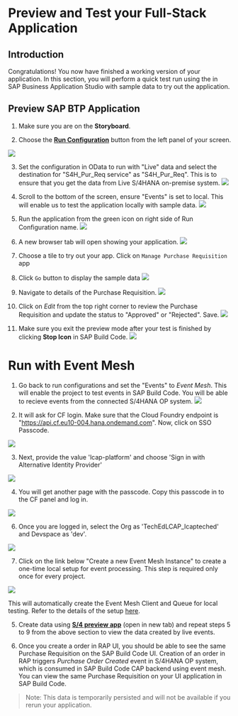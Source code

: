 # Preview and Test your Full-Stack Application

## Introduction

Congratulations! You now have finished a working version of your application. In this section, you will perform a quick test run using the in SAP Business Application Studio with sample data to try out the application.

## Preview SAP BTP Application

1. Make sure you are on the **Storyboard**.

2. Choose the **[Run Configuration](https://help.sap.com/docs/bas/developing-business-applications-using-productivity-tools/testing-applications?q=run%20and%20debug)** button from the left panel of your screen.

![](images/Run_001.png)

3. Set the configuration in OData to run with "Live" data and select the destination for "S4H_Pur_Req service" as "S4H_Pur_Req". This is to ensure that you get the data from Live S/4HANA on-premise system.
![](images/Run_003.png)

4. Scroll to the bottom of the screen, ensure "Events" is set to local. This will enable us to test the application locally with sample data.
![](images/Run_002.png)

5. Run the application from the green icon on right side of Run Configuration name.
![](images/Run_004.png)

6. A new browser tab will open showing your application.
![](images/Run_App_001.png)

7. Choose a tile to try out your app. Click on `Manage Purchase Requisition` app
8. Click `Go` button to display the sample data
![](images/Run_App_002.png)

9. Navigate to details of the Purchase Requisition.
![](images/Run_002_1.png)

10. Click on *Edit* from the top right corner to review the Purchase Requisition and update the status to "Approved" or "Rejected". Save.
![](images/Run_002_2.png)
    
11. Make sure you exit the preview mode after your test is finished by clicking **Stop Icon** in SAP Build Code.
![](images/Run_App_003.png)

# Run with Event Mesh

1. Go back to run configurations and set the "Events" to *Event Mesh*. This will enable the project to test events in SAP Build Code. You will be able to recieve events from the connected S/4HANA OP system. 
![](images/Run_EventMesh.png)

2. It will ask for CF login. Make sure that the Cloud Foundry endpoint is  "https://api.cf.eu10-004.hana.ondemand.com". Now, click on SSO Passcode.

![](images/CF.png)

3. Next, provide the value 'lcap-platform' and choose 'Sign in with Alternative Identity Provider'

![](images/GetSSO.png)

4. You will get another page with the passcode. Copy this passcode in to the CF panel and log in.

![](images/SSOCode.png)

6. Once you are logged in, select the Org as 'TechEdLCAP_lcapteched' and Devspace as 'dev'.

![](images/Run_CF_001.png)

7. Click on the link below "Create a new Event Mesh Instance" to create a one-time local setup for event processing. This step is required only once for every project.

![](images/EventMesh.png)

This will automatically create the Event Mesh Client and Queue for local testing. Refer to the details of the setup [here](../../../buildcode/exercises/ex6/appendix.md).

5. Create data using **[S/4 preview app](https://github.com/SAP-samples/teched2023-AD267/tree/main/exercises/rap/exercises/ex3#exercise-36-check-your-preview-application)** (open in new tab) and repeat steps 5 to 9 from the above section to view the data created by live events.

6. Once you create a order in RAP UI, you should be able to see the same Purchase Requisition on the SAP Build Code UI. Creation of an order in RAP triggers *Purchase Order Created* event in S/4HANA OP system, which is consumed in SAP Build Code CAP backend using event mesh. You can view the same Purchase Requisition on your UI application in SAP Build Code.

> Note: This data is temporarily persisted and will not be available if you rerun your application.

